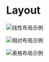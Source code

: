 # Layout

![线性布局示例](https://github.com/llfjfz/AndroidTutorials/blob/master/LayoutTutorial/screenshots/2.png)  


![相对布局示例](https://github.com/llfjfz/AndroidTutorials/blob/master/LayoutTutorial/screenshots/3.png)    


![表格布局示例](https://github.com/llfjfz/AndroidTutorials/blob/master/LayoutTutorial/screenshots/4.png)    

